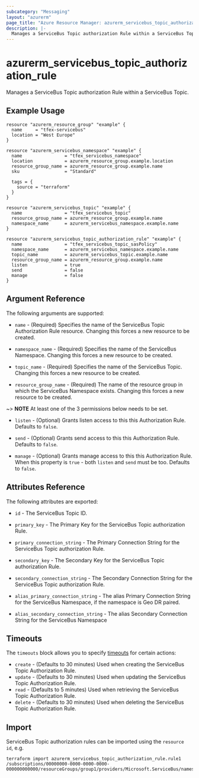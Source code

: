 ```yaml
---
subcategory: "Messaging"
layout: "azurerm"
page_title: "Azure Resource Manager: azurerm_servicebus_topic_authorization_rule"
description: |-
  Manages a ServiceBus Topic authorization Rule within a ServiceBus Topic.
---
```


# azurerm_servicebus_topic_authorization_rule

Manages a ServiceBus Topic authorization Rule within a ServiceBus Topic.

## Example Usage

```hcl
resource "azurerm_resource_group" "example" {
  name     = "tfex-servicebus"
  location = "West Europe"
}

resource "azurerm_servicebus_namespace" "example" {
  name                = "tfex_servicebus_namespace"
  location            = azurerm_resource_group.example.location
  resource_group_name = azurerm_resource_group.example.name
  sku                 = "Standard"

  tags = {
    source = "terraform"
  }
}

resource "azurerm_servicebus_topic" "example" {
  name                = "tfex_servicebus_topic"
  resource_group_name = azurerm_resource_group.example.name
  namespace_name      = azurerm_servicebus_namespace.example.name
}

resource "azurerm_servicebus_topic_authorization_rule" "example" {
  name                = "tfex_servicebus_topic_sasPolicy"
  namespace_name      = azurerm_servicebus_namespace.example.name
  topic_name          = azurerm_servicebus_topic.example.name
  resource_group_name = azurerm_resource_group.example.name
  listen              = true
  send                = false
  manage              = false
}
```

## Argument Reference

The following arguments are supported:

* `name` - (Required) Specifies the name of the ServiceBus Topic Authorization Rule resource. Changing this forces a new resource to be created.

* `namespace_name` - (Required) Specifies the name of the ServiceBus Namespace. Changing this forces a new resource to be created.

* `topic_name` - (Required) Specifies the name of the ServiceBus Topic. Changing this forces a new resource to be created.

* `resource_group_name` - (Required) The name of the resource group in which the ServiceBus Namespace exists. Changing this forces a new resource to be created.

~> **NOTE** At least one of the 3 permissions below needs to be set.

* `listen` - (Optional) Grants listen access to this this Authorization Rule. Defaults to `false`.

* `send` - (Optional) Grants send access to this this Authorization Rule. Defaults to `false`.

* `manage` - (Optional) Grants manage access to this this Authorization Rule. When this property is `true` - both `listen` and `send` must be too. Defaults to `false`.

## Attributes Reference

The following attributes are exported:

* `id` - The ServiceBus Topic ID.

* `primary_key` - The Primary Key for the ServiceBus Topic authorization Rule.

* `primary_connection_string` - The Primary Connection String for the ServiceBus Topic authorization Rule.

* `secondary_key` - The Secondary Key for the ServiceBus Topic authorization Rule.

* `secondary_connection_string` - The Secondary Connection String for the ServiceBus Topic authorization Rule.

* `alias_primary_connection_string` - The alias Primary Connection String for the ServiceBus Namespace, if the namespace is Geo DR paired. 

* `alias_secondary_connection_string` - The alias Secondary Connection String for the ServiceBus Namespace 

## Timeouts

The `timeouts` block allows you to specify [timeouts](https://www.terraform.io/docs/configuration/resources.html#timeouts) for certain actions:

* `create` - (Defaults to 30 minutes) Used when creating the ServiceBus Topic Authorization Rule.
* `update` - (Defaults to 30 minutes) Used when updating the ServiceBus Topic Authorization Rule.
* `read` - (Defaults to 5 minutes) Used when retrieving the ServiceBus Topic Authorization Rule.
* `delete` - (Defaults to 30 minutes) Used when deleting the ServiceBus Topic Authorization Rule.

## Import

ServiceBus Topic authorization rules can be imported using the `resource id`, e.g.

```shell
terraform import azurerm_servicebus_topic_authorization_rule.rule1 /subscriptions/00000000-0000-0000-0000-000000000000/resourceGroups/group1/providers/Microsoft.ServiceBus/namespaces/namespace1/topics/topic1/authorizationRules/rule1
```

